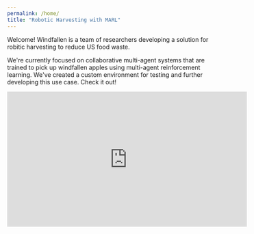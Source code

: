 ```yaml
---
permalink: /home/
title: "Robotic Harvesting with MARL"
---
```


Welcome! Windfallen is a team of researchers developing a solution for robitic harvesting to reduce US food waste. 

We're currently focused on collaborative multi-agent systems that are trained to pick up windfallen apples using multi-agent reinforcement learning. We've created a custom environment for testing and further developing this use case. Check it out! 

<iframe width="560" height="315" src="https://www.youtube.com/embed/VEZf0L3TJ7eQ" frameborder="0" allow="accelerometer; autoplay; encrypted-media; gyroscope; picture-in-picture" allowfullscreen></iframe>

